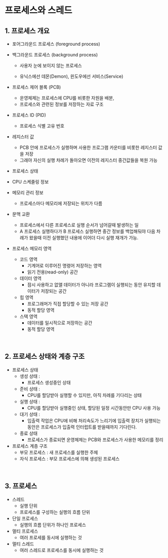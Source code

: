 # 프로세스와 스레드

## 1. 프로세스 개요

- 포어그라운드 프로세스 (foreground process)

- 백그라운드 프로세스 (background process)

  - 사용자 눈에 보이지 않는 프로세스

  - 유닉스에선 데몬(Demon), 윈도우에선 서비스(Service)

- 프로세스 제어 블록 (PCB)
  - 운영체제는 프로세스에 CPU를 비롯한 자원을 배분,
  - 프로세스와 관련된 정보를 저장하는 자료 구조
- 프로세스 ID (PID)
  - 프로세스 식별 고유 번호
- 레지스터 값
  - PCB 안에 프로세스가 실행하며 사용한 프로그램 카운터를 비롯한 레지스터 값을 저장
  - 그래야 자신의 실행 차례가 돌아오면 이전의 레지스터 중간값들을 복원 가능
- 프로세스 상태
- CPU 스케줄링 정보
- 메모리 관리 정보
  - 프로세스마다 메모리에 저장되는 위치가 다름	

- 문맥 교환
  - 프로세스에서 다른 프로세스로 실행 순서가 넘어갈때 발생하는 일
  - A 프로세스 실행하다가 B 프로세스 실행하면 중간 정보를 백업해둬야 다음 차례가 왔을때 이전 실행했던 내용에 이어더 다시 실행 재개가 가능.
- 프로세스 메모리 영역
  - 코드 영역
    - 기계어로 이루어진 명령어 저장하는 영역
    - 읽기 전용(read-only) 공간
  - 데이터 영역
    - 잠시 사용하고 없앨 데이터가 아니라 프로그램이 실행되는 동안 유지할 데이터가 저장되는 공간
  - 힙 영역
    - 프로그래머가 직접 할당할 수 있는 저장 공간
    - 동적 할당 영역
  - 스택 영역
    - 데이터를 일시적으로 저장하는 공간
    - 동적 할당 영역

<br>

## 2. 프로세스 상태와 계층 구조

- 프로세스 상태
  - 생성 상태 : 
    - 프로세스 생성중인 상태
  - 준비 상태 : 
    - CPU를 할당받아 실행할 수 있지만, 아직 차례를 기다리는 상태
  - 실행 상태 : 
    - CPU를 할당받아 실행중인 상태, 할당된 일정 시간동안만 CPU 사용 가능
  - 대기 상태 : 
    - 입출력 작업은 CPU에 비해 처리속도가 느리기에 입출력 장치가 실행되는 동안은 프로세스가 입출력 인터럽트를 받을때까지 기다린다. 
  - 종료 상태
    - 프로세스가 종료되면 운영체제는 PCB와 프로세스가 사용한 메모리를 정리
- 프로세스 계층 구조
  - 부모 프로세스 : 새 프로세스를 실행한 주체
  - 자식 프로세스 : 부모 프로세스에 의해 생성된 프로세스

<br>

## 3. 프로세스

- 스레드
  - 실행 단위
  - 프로세스를 구성하는 실행의 흐름 단위
- 단일 프로세스
  - 실행의 흐름 단위가 하나인 프로세스
- 멀티 프로세스
  - 여러 프로세를 동시에 실행하는 것
- 멀티 스레드
  - 여러 스레드로 프로세스를 동시에 실행하는 것
